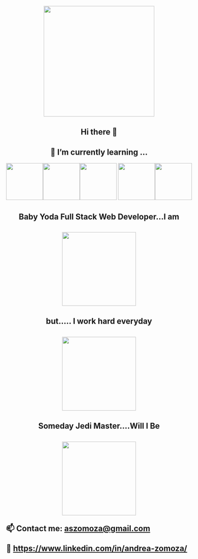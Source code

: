 <p align="center"> <img src="https://i.pinimg.com/originals/61/2b/8c/612b8c27f15c63c08052d8de2c1bb15b.gif" width="300"/></p> 
<h2 align="center">Hi there 👋</h2><p>
<h2 align="center"> 🌱 I’m currently learning ...</h2><p>
<p align="center"> <img src="https://cdn2.iconfinder.com/data/icons/designer-skills/128/code-programming-javascript-software-develop-command-language-128.png" width="100"/><img src="https://cdn2.iconfinder.com/data/icons/designer-skills/128/react-128.png" width="100"/><img src="https://cms-assets.tutsplus.com/uploads/users/1795/posts/30350/preview_image/ReduxLogo.jpg" width="100"/> <img src="https://www.enterprisedb.com/sites/default/files/logo-postgresql-700x500.png" width="100"/><img src="https://miro.medium.com/max/365/1*Jr3NFSKTfQWRUyjblBSKeg.png" width="100"/></p> 
<h2 align="center"> Baby Yoda Full Stack Web Developer...I am<h2></p>
<p align="center"><img src="https://nunu.cr/501-large_default/sticker-baby-yoda.jpg" width="200"/></p>
<h2 align="center"> but..... I work hard everyday<h2></p>
<p align="center"><img src="https://i.pinimg.com/originals/f0/f0/d9/f0f0d932d6e39c7af5aa305cbd8da735.gif" width="200"/></p>
<h2 align="center"> Someday Jedi Master....Will I Be<h2></p>
<p align="center"><img src="https://pbs.twimg.com/profile_images/1197134691/Yoda_400x400.jpg" width="200"/></p>



📫 Contact me: aszomoza@gmail.com


🔗 https://www.linkedin.com/in/andrea-zomoza/

<!--
**andreazomoza/andreazomoza** is a ✨ _special_ ✨ repository because its `README.md` (this file) appears on your GitHub profile.




Here are some ideas to get you started:
- 🌱 I’m currently learning ...React 

- 🔭 I’m currently working on ...
- 👯 I’m looking to collaborate on ...
- 🤔 I’m looking for help with ...
- 💬 Ask me about ...
- 📫 How to reach me: ...
- 😄 Pronouns: ...
- ⚡ Fun fact: ...
-->
